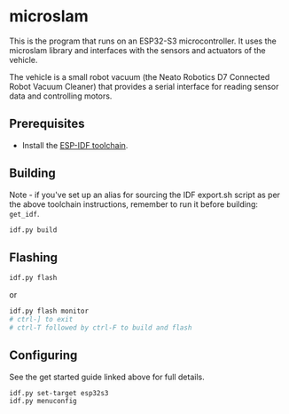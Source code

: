 # microslam

This is the program that runs on an ESP32-S3 microcontroller. It uses the microslam library and interfaces with the sensors and actuators of the vehicle.

The vehicle is a small robot vacuum (the Neato Robotics D7 Connected Robot Vacuum Cleaner) that provides a serial interface for reading sensor data and controlling motors.

## Prerequisites

- Install the [ESP-IDF toolchain](https://docs.espressif.com/projects/esp-idf/en/latest/esp32s3/get-started/linux-macos-setup.html).

## Building

Note - if you've set up an alias for sourcing the IDF export.sh script as per the above toolchain instructions, remember to run it before building: `get_idf`.

```bash
idf.py build
```

## Flashing

```bash
idf.py flash
```

or 

```bash
idf.py flash monitor
# ctrl-] to exit
# ctrl-T followed by ctrl-F to build and flash
```

## Configuring

See the get started guide linked above for full details.

```bash
idf.py set-target esp32s3
idf.py menuconfig
```
